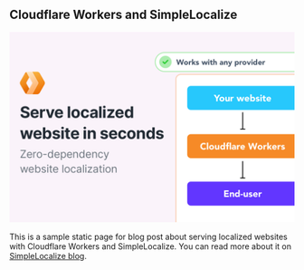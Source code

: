 
## Cloudflare Workers and SimpleLocalize

![cloudflare workers](cloudflare-workers-and-zero-dependency-website-localization.jpg)

This is a sample static page for blog post about serving localized websites with Cloudflare Workers and SimpleLocalize.
You can read more about it on [SimpleLocalize blog](https://simplelocalize.io/blog/posts/cloudflare-website-localization/).
